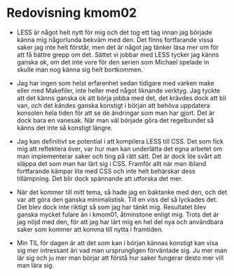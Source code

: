 ---
---
Redovisning kmom02
=========================

* LESS är något helt nytt för mig och det tog ett tag innan jag började känna mig någorlunda bekväm med den. Det finns fortfarande vissa saker jag inte helt förstår, men det är något jag tänker läsa mer om för att få bättre grepp om det. Sättet vi jobbar med LESS tycker jag känns ganska ok, om det inte vore för den serien som Michael spelade in skulle man nog känna sig helt bortkommen.

* Jag har ingen som helst erfarenhet sedan tidigare med varken make eller med Makefiler, inte heller med något liknande verktyg. Jag tyckte att det känns ganska ok att börja jobba med det, det krävdes dock att bli van, och det kändes ganska konstigt i början att behöva uppdatera konsolen hela tiden för att se de ändringar som man har gjort. Det är dock bara en vanesak. När man väl började göra det regelbundet så känns det inte så konstigt längre.

* Jag kan definitivt se potential i att kompilera LESS till CSS. Det som fick mig att reflektera över,  var hur man kan underlätta det egna arbetet om man implementerar saker och ting på rätt sätt. Det är dock lite svårt att släppa det som man har lärt sig i CSS. Framför allt när man ibland fortfarande kämpar lite med CSS och inte helt behärskar dess tillämpning. Det blir dock spännande att utforska det mer.  

* När det kommer till mitt tema, så hade jag en baktanke med den, och det var att göra den ganska minimalistisk. Till en viss del så lyckades det.  Det blev dock inte riktigt så som jag har tänkt mig. Resultatet blev ganska mycket fulare än i kmom01, åtminstone enligt mig. Trots det är jag nöjd med den, för att jag har lärt mig en hel del nya och användbara saker som kommer att komma till nytta i framtiden.

* Min TIL för dagen är att det som kan i början kännas konstigt kan visa sig mer intressant än vad man ursprungligen förväntade sig. Ju mer man lär sig och ju mer man börjar att förstå hur saker fungerar desto mer vill man lära sig.
